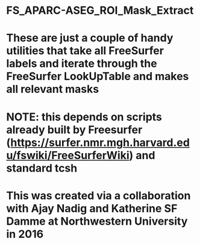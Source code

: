 # FS_APARC-ASEG_ROI_Mask_Extract
# These are just a couple of handy utilities that take all FreeSurfer labels and iterate through the FreeSurfer LookUpTable and makes all relevant masks
# NOTE: this depends on scripts already built by Freesurfer (https://surfer.nmr.mgh.harvard.edu/fswiki/FreeSurferWiki) and standard tcsh
# This was created via a collaboration with Ajay Nadig and Katherine SF Damme at Northwestern University in 2016
